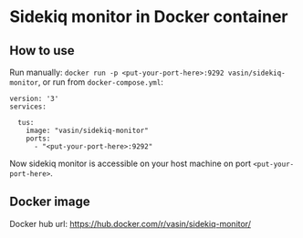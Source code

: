 # Sidekiq monitor in Docker container

## How to use
Run manually: `docker run -p <put-your-port-here>:9292 vasin/sidekiq-monitor`, or run from `docker-compose.yml`:

```
version: '3'
services:

  tus:
    image: "vasin/sidekiq-monitor"
    ports:
      - "<put-your-port-here>:9292"
```

Now sidekiq monitor is accessible on your host machine on port `<put-your-port-here>`.

## Docker image
Docker hub url: https://hub.docker.com/r/vasin/sidekiq-monitor/


